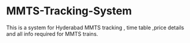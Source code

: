 # MMTS-Tracking-System
This is a system for Hyderabad MMTS tracking , time table ,price details and all info required for MMTS trains.
